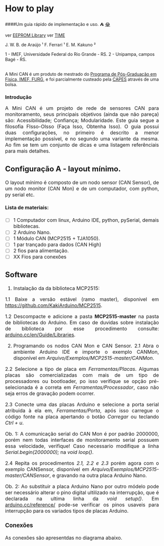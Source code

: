 # How to play
####Um guia rápido de implementação e uso. :tent: [:joy:](https://gist.github.com/rxaviers/7360908)

ver [EEPROM Library](https://www.arduino.cc/en/Reference/EEPROM)
ver [TIME](https://playground.arduino.cc/Code/Time/)

J. W. B. de Araújo ¹
F. Ferrari ¹
E. M. Kakuno ²<br>

1 - IMEF, Universidade Federal do Rio Grande - RS.
2 - Unipampa, campos Bagé - RS.<br><br>

A Mini CAN é um produto de mestrado do [Programa de Pós-Graduação em Física, IMEF, FURG](https://ppgfisica.furg.br/), e foi parcialmente custeado pela [CAPES](https://www.gov.br/capes/pt-br) através de uma bolsa.

### Introdução
<div style="text-align: justify"> <font size="3pt" style="arial">
A Mini CAN é um projeto de rede de sensores CAN para monitoramento, seus principais objetivos (ainda que não pareça) são: Acessibilidade; Confiança; Modularidade.
Este guia segue a filosofia FIsso-OIsso (Faça Isso, Obtenha Isso). O guia possui duas configurações, no primeiro é descrito a menor implementação possível, e no segundo uma variante da mesma. Ao fim se tem um conjunto de dicas e uma listagem referênciais para mais detalhes.
<div>

## Configuração A - layout mínimo.
<div style="text-align: justify"> <font size="3pt" style="arial">
O layout mínimo é composto de um nodo sensor (CAN Sensor), de um nodo monitor (CAN Mon) e de um computador, com python, py serial etc.
<div>

#### Lista de materiais:
- [ ] 1 Computador com linux, Arduino IDE, python, pySerial, demais bibliotecas.
- [ ] 2 Arduino Nano.
- [ ] 1 Módulo CAN (MCP2515 + TJA1050).
- [ ] 1 par trançado para dados (CAN High)
- [ ] 2 fios para alimentação.
- [ ] XX Fios para conexões

## Software
1. Instalação da da biblioteca MCP2515:

1.1 Baixe a versão estável (ramo master), disponivel em https://github.com/KakiArduino/MCP2515.

1.2 Descompacte e adicione a pasta  **MCP2515-master** na pasta de bibliotecas do Arduino. Em caso de duvidas sobre instalação de biblioteca por esse procedimento consulte: [arduino.cc/en/Guide/Libraries](https://www.arduino.cc/en/Guide/Libraries#importing-a-zip-library).

2. Programando os nodos CAN Mon e CAN Sensor.
2.1 Abra o ambiente Arduino IDE e importe o exemplo CANMon, disponível em *Arquivo/Exemplos/MCP2515-master/CANMon*.

2.2 Selecione a tipo de placa em *Ferramentas/Placas*. Algumas placas são comercializadas com mais de um tipo de processadores ou bootloader, po isso verifique se opção pré-selecionada é a correta em *Ferramentas/Processador*, caso não seja erros de gravação podem ocorrer.

2.3 Conecte uma das placas Arduino e selecione a porta serial atribuida à ela em, *Ferramentas/Porta*, após isso carregue o código fonte na placa apertando o botão *Carregar* ou teclando *Ctrl + u*.

Ob. 1: A comunicação serial do CAN Mon é por padrão 2000000, porém nem todas interfaces de monitoramento serial possuem essa velocidade, verifique! Caso necessario modifique a linha *Serial.begin(2000000);* na *void loop()*.

2.4 Repita os procedimentos *2.1, 2.2 e 2.3* porém agora com o exemplo CANSensor, disponível em *Arquivo/Exemplos/MCP2515-master/CANSensor*, e gravando na outra placa Arduino Nano.

Ob. 2: Ao substituir a placa Arduino Nano por outro módelo pode ser necessário alterar o pino digital ultilizado na interrupção, que é declarada na ultima linha da *void setup()*. Em [arduino.cc/reference/](https://www.arduino.cc/reference/pt/language/functions/external-interrupts/attachinterrupt/) pode-se verificar os pinos usaveis para interrupção para os variados tipos de placas Arduino.

### Conexões
As conexões são apresentdas no diagrama abaixo.
